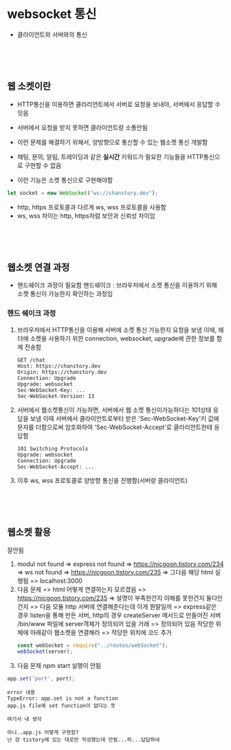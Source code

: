 # websocket 통신
- 클라이언트와 서버와의 통신

<br>
<br>
<br>

## 웹 소켓이란
- HTTP통신을 이용하면 클라리언트에서 서버로 요청을 보내야,
  서버에서 응답할 수 잇음
- 서버에서 요청을 받지 못하면 클라이언트랑 소통안됨
- 이런 문제를 해결하기 위해서,
  양방향으로 통신할 수 있는 웹소켓 통신 개발함

- 채팅, 문의, 알림, 트레이딩과 같은 **실시간** 키워드가 필요한
  기능들을 HTTP통신으로 구현할 수 없음
- 이런 기능은 소켓 통신으로 구현해야함

```js
let socket = new WebSocket("ws://chanstory.dev");
```
- http, https 프로토콜과 다르게 ws, wss 프로토콜을 사용함
- ws, wss 차이는 http, https처럼 보안과 신뢰성 차이임

<br>
<br>
<br>

## 웹소켓 연결 과정
- 핸드쉐이크 과정이 필요함
  핸드쉐이크 : 브라우저에서 소켓 통신을 이용하기 위해
              소켓 통신이 가능한지 확인하는 과정임

### 핸드 쉐이크 과정
1. 브라우저에서 HTTP통신을 이용해 서버에 소켓 통신 가능한지 요청을 보냄
   이때, 헤더에 소켓을 사용하기 위한 connection, websocket, upgrade에 관한 정보를 함께 전송함
    ```
    GET /chat
    Host: https://chanstory.dev
    Origin: https://chanstory.dev
    Connection: Upgrade
    Upgrade: websocket
    Sec-WebSocket-Key: ...
    Sec-WebSocket-Version: 13
    ```
2. 서버에서 웹소켓통신이 가능하면, 서버에서 웹 소켓 통신이가능하다는 101상태 응답을 보냄
   이때 서버에서 클라이언트로부터 받은 'Sec-WebSocket-Key'키 값에 문자를 더함으로써 암호화하여
   'Sec-WebSocket-Accept'로 클라리언트한테 응답함
   ```
   101 Switching Protocols
   Upgrade: websocket
   Connection: Upgrade
   Sec-WebSocket-Accept: ...
   ```
3. 이후 ws, wss 프로토콜로 양방향 통신을 진행함(서버랑 클라이언트)

<br>
<br>
<br>

## 웹소켓 활용
잘안됨
1. modul not found 
    => express not found => https://nicgoon.tistory.com/234
    => ws not found => https://nicgoon.tistory.com/235
    => 그다음 해당 html 실행됨 => localhost:3000
2. 다음 문제
    => html 어떻게 연결하는지 모르겠음
    => https://nicgoon.tistory.com/235
    => 설명이 부족한건지 이해를 못한건지 둘다인건지
    => 다음 모듈 http 서버에 연결해준다는데 이게 뭔말일까
    => express같은 경우 listen을 통해 만든 서버, http의 경우
       createServer 메서드로 만들어진 서버
       /bin/www 파일에 server객체가 정의되어 있을 거래 => 정의되어 있음
       적당한 위체에 아래같이 웹소켓을 연결해라
       => 적당한 위치에 코드 추가
    ```js
    const webSocket = require("../routes/webSocket");
    webSocket(server);
    ```
3. 다음 문제
npm start 실행이 안됨
```js
app.set('port', port);
```

```
error 내용
TypeError: app.set is not a function
app.js file에 set function이 없다는 뜻
```
```
여기서 내 생각

아니..app.js 어떻게 구현함?
난 걍 tistory에 있는 대로만 작성했는데 안됨...하...답답하네
```

    